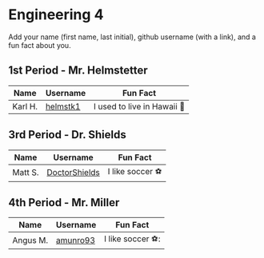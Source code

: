 # Engineering 4

Add your name (first name, last initial), github username (with a link), and a fun fact about you.

## 1st Period - Mr. Helmstetter
Name | Username | Fun Fact
--- | --- | ---
Karl H. | [helmstk1](https://github.com/helmstk1) | I used to live in Hawaii :palm_tree:



## 3rd Period - Dr. Shields
Name | Username | Fun Fact
--- | --- | ---
Matt S. | [DoctorShields](https://github.com/DoctorShields) | I like soccer :soccer:

## 4th Period - Mr. Miller
Name | Username | Fun Fact
--- | --- | ---
Angus M.| [amunro93](https://github.com/amunro93) | I like soccer ⚽: 
